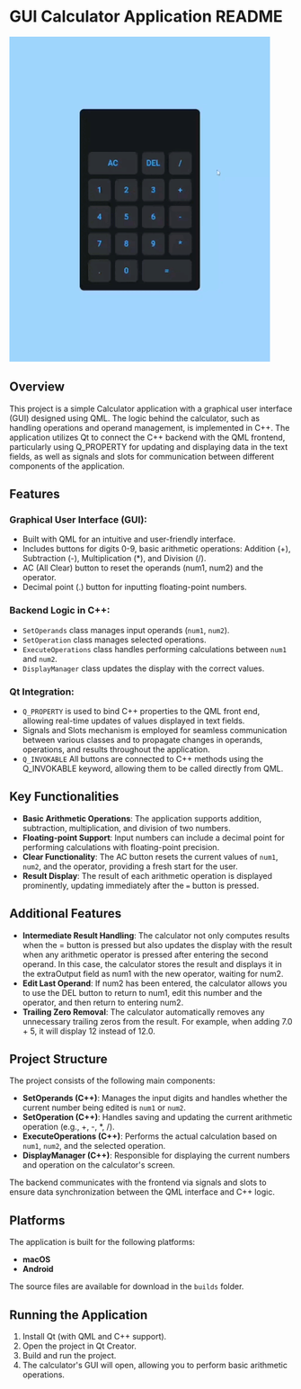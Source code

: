 # GUI Calculator Application README

![Calculator Demo](/guicalculator/calculator_demo.gif)

## Overview
This project is a simple Calculator application with a graphical user interface (GUI) designed using QML. The logic behind the calculator, such as handling operations and operand management, is implemented in C++. The application utilizes Qt to connect the C++ backend with the QML frontend, particularly using Q_PROPERTY for updating and displaying data in the text fields, as well as signals and slots for communication between different components of the application.

## Features

### Graphical User Interface (GUI):
- Built with QML for an intuitive and user-friendly interface.
- Includes buttons for digits 0-9, basic arithmetic operations: Addition (+), Subtraction (-), Multiplication (*), and Division (/).
- AC (All Clear) button to reset the operands (num1, num2) and the operator.
- Decimal point (.) button for inputting floating-point numbers.

### Backend Logic in C++:
- `SetOperands` class manages input operands (`num1`, `num2`).
- `SetOperation` class manages selected operations.
- `ExecuteOperations` class handles performing calculations between `num1` and `num2`.
- `DisplayManager` class updates the display with the correct values.

### Qt Integration:
- `Q_PROPERTY` is used to bind C++ properties to the QML front end, allowing real-time updates of values displayed in text fields.
- Signals and Slots mechanism is employed for seamless communication between various classes and to propagate changes in operands, operations, and results throughout the application.
- `Q_INVOKABLE` All buttons are connected to C++ methods using the Q_INVOKABLE keyword, allowing them to be called directly from QML.

## Key Functionalities
- **Basic Arithmetic Operations**: The application supports addition, subtraction, multiplication, and division of two numbers.
- **Floating-point Support**: Input numbers can include a decimal point for performing calculations with floating-point precision.
- **Clear Functionality**: The AC button resets the current values of `num1`, `num2`, and the operator, providing a fresh start for the user.
- **Result Display**: The result of each arithmetic operation is displayed prominently, updating immediately after the `=` button is pressed.

## Additional Features
- **Intermediate Result Handling**: The calculator not only computes results when the = button is pressed but also updates the display with the result when any arithmetic operator is pressed after entering the second operand. In this case, the calculator stores the result and displays it in the extraOutput field as num1 with the new operator, waiting for num2.
- **Edit Last Operand**: If num2 has been entered, the calculator allows you to use the DEL button to return to num1, edit this number and the operator, and then return to entering num2.
- **Trailing Zero Removal**: The calculator automatically removes any unnecessary trailing zeros from the result. For example, when adding 7.0 + 5, it will display 12 instead of 12.0.

## Project Structure
The project consists of the following main components:
- **SetOperands (C++)**: Manages the input digits and handles whether the current number being edited is `num1` or `num2`.
- **SetOperation (C++)**: Handles saving and updating the current arithmetic operation (e.g., +, -, *, /).
- **ExecuteOperations (C++)**: Performs the actual calculation based on `num1`, `num2`, and the selected operation.
- **DisplayManager (C++)**: Responsible for displaying the current numbers and operation on the calculator's screen.

The backend communicates with the frontend via signals and slots to ensure data synchronization between the QML interface and C++ logic.

## Platforms
The application is built for the following platforms:
- **macOS**
- **Android**

The source files are available for download in the `builds` folder.

## Running the Application
1. Install Qt (with QML and C++ support).
2. Open the project in Qt Creator.
3. Build and run the project.
4. The calculator's GUI will open, allowing you to perform basic arithmetic operations.
